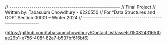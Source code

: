 // -------------------------------------------------------
// Final Project
// Written by: Tabasuum Chowdhury - 6220550
// For “Data Structures and OOP” Section 00001 – Winter 2024
// --------------------------------------------------------

(https://github.com/tabasuumchowdhury/ContactList/assets/150824316/d0ae29b1-e756-408f-82a7-b537bf616bf6)
